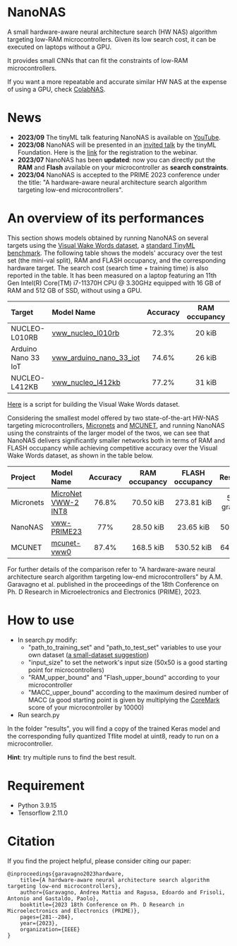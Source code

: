 # NanoNAS
A small hardware-aware neural architecture search (HW NAS) algorithm targeting low-RAM microcontrollers. Given its low search cost, it can be executed on laptops without a GPU.

It provides small CNNs that can fit the constraints of low-RAM microcontrollers. 

If you want a more repeatable and accurate similar HW NAS at the expense of using a GPU, check [ColabNAS](https://github.com/AndreaMattiaGaravagno/ColabNAS).

# News
* **2023/09** The tinyML talk featuring NanoNAS is available on [YouTube](https://www.youtube.com/watch?v=syY4mwSeC6Q).
* **2023/08** NanoNAS will be presented in an [invited talk](https://www.tinyml.org/event/tinyml-talks-a-hardware-aware-neural-architecture-search-algorithm-targeting-ultra-low-power-microcontrollers) by the tinyML Foundation. Here is the [link](https://us02web.zoom.us/webinar/register/2216905294136/WN_fQRnR2SuQzuEAqhvO-AWeg#/registration) for the registration to the webinar.
* **2023/07** NanoNAS has been **updated**: now you can directly put the **RAM** and **Flash** available on your microcontroller as **search constraints**.
* **2023/04** NanoNAS is accepted to the PRIME 2023 conference under the title: "A hardware-aware neural architecture search algorithm targeting low-end microcontrollers".

# An overview of its performances

This section shows models obtained by running NanoNAS on several targets using the [Visual Wake Words dataset](https://arxiv.org/abs/1906.05721), a [standard TinyML benchmark](https://arxiv.org/abs/2003.04821). The following table shows the models' accuracy over the test set (the mini-val split), RAM and FLASH occupancy, and the corresponding hardware target. The search cost (search time + training time) is also reported in the table. It has been measured on a laptop featuring an 11th Gen Intel(R) Core(TM) i7-11370H CPU @ 3.30GHz equipped with 16 GB of RAM and 512 GB of SSD, without using a GPU.

| Target              | Model Name              | Accuracy | RAM occupancy | FLASH occupancy | Resolution   | Search Cost | GPU   |
| :---                |    :---                 |  :---:   |     :---:     |     :---:       |    :---:     |    :---:    | :---: |
| NUCLEO-L010RB       | [vww_nucleo_l010rb](https://github.com/AndreaMattiaGaravagno/NanoNAS/blob/main/Models/performance_overview/vww_nucleo_l010rb.tflite)       | 72.3%    |    20 kiB     |     10.66 kiB   |    50x50 rgb |    1:50h    | no    |
| Arduino Nano 33 IoT | [vww_arduino_nano_33_iot](https://github.com/AndreaMattiaGaravagno/NanoNAS/blob/main/Models/performance_overview/vww_arduino_nano_33_iot.tflite) | 74.6%    |    26 kiB     |     19.73 kiB   |    50x50 rgb |    2:01h    | no    |
| NUCLEO-L412KB       | [vww_nucleo_l412kb](https://github.com/AndreaMattiaGaravagno/NanoNAS/blob/main/Models/performance_overview/vww_nucleo_l412kb.tflite)       | 77.2%    |    31 kiB     |     28.48 kiB   |    50x50 rgb |    3:53h    | no    |

[Here](https://github.com/AndreaMattiaGaravagno/NanoNAS/blob/main/Models/PRIME23/build_visual_wake_words_dataset.py) is a script for building the Visual Wake Words dataset.

Considering the smallest model offered by two state-of-the-art HW-NAS targeting microcontrollers, [Micronets](https://arxiv.org/pdf/2010.11267.pdf) and [MCUNET](https://arxiv.org/abs/2007.10319), and running NanoNAS using the constraints of the larger model of the twos, we can see that NanoNAS delivers significantly smaller networks both in terms of RAM and FLASH occupancy while achieving competitive accuracy over the Visual Wake Words dataset, as shown in the table below.

| Project   | Model Name          | Accuracy | RAM occupancy | FLASH occupancy | Resolution      | Search Cost | GPU   |
| :---      |  :---               |  :---:   |     :---:     |      :---:      |   :---:         |    :---:    | :---: |
| Micronets | [MicroNet VWW-2 INT8](https://github.com/ARM-software/ML-zoo/tree/master/models/visual_wake_words/micronet_vww2/tflite_int8) | 76.8%    | 70.50 kiB     | 273.81 kiB      | 50x50 grayscale |     n/a     | yes   |
| NanoNAS   | [vww-PRIME23](https://github.com/AndreaMattiaGaravagno/NanoNAS/blob/main/Models/PRIME23/visual_wake_words.tflite)          | 77%      | 28.50 kiB     | 23.65 kiB       | 50x50 rgb       |    3:37h    | no    |
| MCUNET    | [mcunet-vww0](https://github.com/mit-han-lab/mcunet)         | 87.4%    | 168.5 kiB     | 530.52 kiB      | 64x64 rgb       |    300h     | yes   |

For further details of the comparison refer to "A hardware-aware neural architecture search algorithm targeting low-end microcontrollers" by A.M. Garavagno et al. published in the proceedings of the 18th Conference on Ph. D Research in Microelectronics and Electronics (PRIME), 2023.

# How to use

* In search.py modify: 
  * "path_to_training_set" and "path_to_test_set" variables to use your own dataset ([a small-dataset suggestion](https://www.kaggle.com/datasets/hasnainjaved/melanoma-skin-cancer-dataset-of-10000-images?resource=download))
  * "input_size" to set the network's input size (50x50 is a good starting point for microcontrollers)
  * "RAM_upper_bound" and "Flash_upper_bound" according to your microcontroller
  * "MACC_upper_bound" according to the maximum desired number of MACC (a good starting point is given by multiplying the [CoreMark](https://www.eembc.org/coremark/) score of your microcontroller by 10000)
* Run search.py

In the folder "results", you will find a copy of the trained Keras model and the corresponding fully quantized Tflite model at uint8, ready to run on a microcontroller.

**Hint**: try multiple runs to find the best result.

# Requirement
* Python 3.9.15
* Tensorflow 2.11.0

# Citation
If you find the project helpful, please consider citing our paper:

    @inproceedings{garavagno2023hardware,
        title={A hardware-aware neural architecture search algorithm targeting low-end microcontrollers},
        author={Garavagno, Andrea Mattia and Ragusa, Edoardo and Frisoli, Antonio and Gastaldo, Paolo},
        booktitle={2023 18th Conference on Ph. D Research in Microelectronics and Electronics (PRIME)},
        pages={281--284},
        year={2023},
        organization={IEEE}
    }
